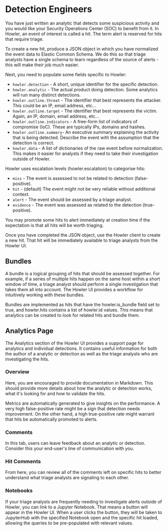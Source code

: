 # Detection Engineers

You have just written an analytic that detects some suspicious activity and you would like your Security Operations Center (SOC) to benefit from it. In Howler, an event of interest is called a hit. The term alert is reserved for hits that require triage.

To create a new hit, produce a JSON object in which you have normalized the event data to Elastic Common Schema. We do this so that triage analysts have a single schema to learn regardless of the source of alerts - this will make their job much easier.

Next, you need to populate some fields specific to Howler:

- `howler.detection` - A short, unique identifier for the specific detection.
- `howler.analytic` - The actual product doing detection. Some analytics will run many distinct detections.
- `howler.outline.threat` - The identifier that best represents the attacker. This could be an IP, email address, etc...
- `howler.outline.target` - The identifier that best represents the victim. Again, an IP, domain, email address, etc...
- `howler.outline.indicators` - A free-form list of indicators of compromise (IoC). These are typically IPs, domains and hashes.
- `howler.outline.summary`- An executive summary explaining the activity that is being detected. Describe the event with the assumption that the detection is correct.
- `howler.data` - A list of dictionaries of the raw event before normalization. This makes it easier for analysts if they need to take their investigation outside of Howler.

Howler uses escalation levels (howler.escalation) to categorise hits:

- `miss` - The event is assessed to not be related to detection (false-positive).
- `hit` - (default) The event might not be very reliable without additional context.
- `alert` - The event should be assessed by a triage analyst.
- `evidence` - The event was assessed as related to the detection (true-positive).

You may promote some hits to alert immediately at creation time if the expectation is that all hits will be worth triaging.

Once you have completed the JSON object, use the Howler client to create a new hit. That hit will be immediately available to triage analysts from the Howler UI.

## Bundles

A bundle is a logical grouping of hits that should be assessed together. For example, if a series of multiple hits happen on the same host within a short window of time, a triage analyst should perform a single investigation that takes them all into account. The Howler UI provides a workflow for intuitively working with these bundles.

Bundles are implemented as hits that have the howler.is_bundle field set to true, and howler.hits contains a list of howler.id values. This means that analytics can be created to look for related hits and bundle them.

## Analytics Page

The Analytics section of the Howler UI provides a support page for analytics and individual detections. It contains useful information for both the author of a analytic or detection as well as the triage analysts who are investigating the hits.

### Overview

Here, you are encouraged to provide documentation in Markdown. This should provide more details about how the analytic or detection works, what it's looking for and how to validate the hits.

Metrics are automatically generated to give insights on the performance. A very high false-positive rate might be a sign that detection needs improvement. On the other hand, a high true-positive rate might warrant that hits be automatically promoted to alerts.

### Comments

In this tab, users can leave feedback about an analytic or detection. Consider this your end-user's line of communication with you.

### Hit Comments

From here, you can review all of the comments left on specific hits to better understand what triage analysts are signaling to each other.

### Notebooks

If your triage analysts are frequently needing to investigate alerts outside of Howler, you can link to a Jupyter Notebook. That means a button will appear in the Howler UI. When a user clicks the button, they will be taken to JupyterHub with the specified Notebook open and the specific hit loaded, allowing the queries to be pre-populated with relevant values.
